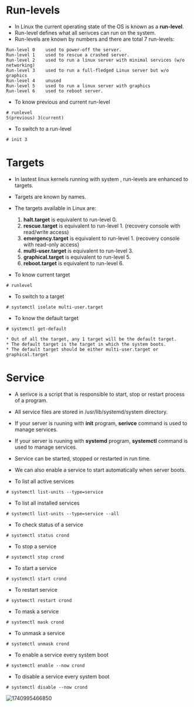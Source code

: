 # Run-levels

* In Linux the current operating state of the OS is known as a **run-level**.
* Run-level defines what all serivces can run on the system.
* Run-levels are known by numbers and there are total 7 run-levels:
```
Run-level 0    used to power-off the server.
Run-level 1    used to rescue a crashed server.
Run-level 2    used to run a linux server with minimal services (w/o networking)
Run-level 3    used to run a full-fledged Linux server but w/o graphics
Run-level 4    unused
Run-level 5    used to run a linux server with graphics
Run-level 6    used to reboot server.
```

* To know previous and current run-level
```
# runlevel
5(previous) 3(current)
```

* To switch to a run-level
```
# init 3
```

# Targets
* In lastest linux kernels running with system , run-levels are enhanced to targets.
* Targets are known by names.
* The targets available in Linux are:
  1. **halt.target** is equivalent to run-level 0.
  2. **rescue.target** is equivalent to run-level 1. (recovery console with read/write access)
  3. **emergency.target** is equivalent to run-level 1. (recovery console with read-only access)
  4. **multi-user.target** is equivalent to run-level 3.
  5. **graphical.target** is equivalent to run-level 5.
  6. **reboot.target** is equivalent to run-level 6.

* To know current target
```
# runlevel
```

* To switch to a target
```
# systemctl isolate multi-user.target
```
* To know the default target
```
# systemctl get-default
```
```
* Out of all the target, any 1 target will be the default target.
* The default target is the target in which the system boots.
* The default target should be either multi-user.target or graphical.target
```

# Service

* A serivce is a script that is responsible to start, stop or restart process of a program.
* All service files are stored in /usr/lib/systemd/system directory.
* If your server is ruuning with **init** program, **serivce** command is used to manage services.
* If your server is ruuning with **systemd** program, **systemctl** command is used to manage services.
* Service can be started, stopped or restarted in run time.
* We can also enable a service to start automatically when server boots.

* To list all active services
```
# systemctl list-units --type=service
```
* To list all installed services
```
# systemctl list-units --type=service --all
```
* To check status of a service
```
# systemctl status crond
```
* To stop a service
```
# systemctl stop crond
```
* To start a service
```
# systemctl start crond
```
* To restart service
```
# systemctl restart crond
```
* To mask a service
```
# systemctl mask crond
```
* To unmask a service
```
# systemctl unmask crond
```
* To enable a service every system boot
```
# systemctl enable --now crond
```
* To disable a service every system boot
```
# systemctl disable --now crond
```
![1740995466850](https://github.com/user-attachments/assets/3699c5b3-bf9e-4038-8f4c-ff77d6556a09)

